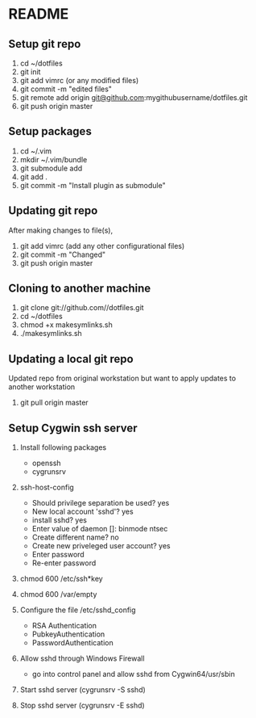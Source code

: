 # README 

## Setup git repo

1. cd ~/dotfiles
2. git init
3. git add vimrc (or any modified files)
4. git commit -m "edited files"
5. git remote add origin git@github.com:mygithubusername/dotfiles.git 
6. git push origin master

## Setup packages

1. cd ~/.vim
2. mkdir ~/.vim/bundle
3. git submodule add <URL> <PATH of install>
4. git add .
5. git commit -m "Install plugin as submodule"

## Updating git repo

After making changes to file(s), 

1. git add vimrc (add any other configurational files)
2. git commit -m "Changed"
3. git push origin master

## Cloning to another machine

1. git clone git://github.com/<username>/dotfiles.git
2. cd ~/dotfiles
3. chmod +x makesymlinks.sh
4. ./makesymlinks.sh

## Updating a local git repo

Updated repo from original workstation but want to apply updates to another workstation

1. git pull origin master

## Setup Cygwin ssh server

1. Install following packages 
	- openssh
	- cygrunsrv

2. ssh-host-config
	- Should privilege separation be used? yes
	- New local account 'sshd'? yes
	- install sshd? yes
	- Enter value of daemon []: binmode ntsec
	- Create different name? no
	- Create new priveleged user account? yes
	- Enter password
	- Re-enter password

3. chmod 600 /etc/ssh*key
4. chmod 600 /var/empty
5. Configure the file /etc/sshd_config
	- RSA Authentication
	- PubkeyAuthentication
	- PasswordAuthentication
6. Allow sshd through Windows Firewall
	- go into control panel and allow sshd from Cygwin64/usr/sbin
7. Start sshd server (cygrunsrv -S sshd)
8. Stop sshd server (cygrunsrv -E sshd)

